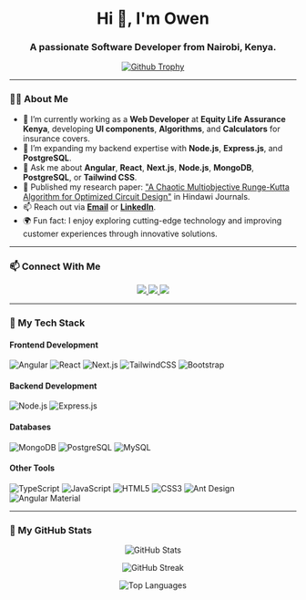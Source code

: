 <h1 align="center">Hi 👋, I'm Owen</h1>
<h3 align="center">A passionate Software Developer from Nairobi, Kenya.</h3>

<p align="center">
  <a href="https://github-profile-trophy.vercel.app/?username=mogakaowen&theme=onedark">
    <img src="https://github-profile-trophy.vercel.app/?username=mogakaowen&theme=onedark" alt="Github Trophy"/>
  </a>
</p>

---

### 👨‍💻 About Me

- 🔭 I’m currently working as a **Web Developer** at **Equity Life Assurance Kenya**, developing **UI components**, **Algorithms**, and **Calculators** for insurance covers.
- 🌱 I’m expanding my backend expertise with **Node.js**, **Express.js**, and **PostgreSQL**.
- 💬 Ask me about **Angular**, **React**, **Next.js**, **Node.js**, **MongoDB**, **PostgreSQL**, or **Tailwind CSS**.
- 📜 Published my research paper: ["A Chaotic Multiobjective Runge-Kutta Algorithm for Optimized Circuit Design"](https://www.hindawi.com/journals/complexity/2024/123456/) in Hindawi Journals.
- 📫 Reach out via **[Email](mailto:owennyandieka@gmail.com)** or **[LinkedIn](https://www.linkedin.com/in/owen-nyandieka-5a2a55232/)**.
- 🌍 Fun fact: I enjoy exploring cutting-edge technology and improving customer experiences through innovative solutions.

---

### 📫 Connect With Me

<p align="center">
  <a href="https://www.linkedin.com/in/owen-nyandieka-5a2a55232/" target="_blank">
    <img src="https://img.shields.io/badge/-LinkedIn-0A66C2?style=for-the-badge&logo=linkedin&logoColor=white" />
  </a>
  <a href="mailto:owennyandieka@gmail.com">
    <img src="https://img.shields.io/badge/-Email-D14836?style=for-the-badge&logo=gmail&logoColor=white" />
  </a>
  <a href="https://nyandiekaowen.netlify.app/" target="_blank">
    <img src="https://img.shields.io/badge/-Portfolio-0078D4?style=for-the-badge&logo=netlify&logoColor=white" />
  </a>
</p>

---

### 🚀 My Tech Stack

#### Frontend Development

![Angular](https://img.shields.io/badge/-Angular-DD0031?style=for-the-badge&logo=angular&logoColor=white)
![React](https://img.shields.io/badge/-React-61DAFB?style=for-the-badge&logo=react&logoColor=white)
![Next.js](https://img.shields.io/badge/-Next.js-000000?style=for-the-badge&logo=next.js&logoColor=white)
![TailwindCSS](https://img.shields.io/badge/-TailwindCSS-06B6D4?style=for-the-badge&logo=tailwindcss&logoColor=white)
![Bootstrap](https://img.shields.io/badge/-Bootstrap-7952B3?style=for-the-badge&logo=bootstrap&logoColor=white)

#### Backend Development

![Node.js](https://img.shields.io/badge/-Node.js-339933?style=for-the-badge&logo=node.js&logoColor=white)
![Express.js](https://img.shields.io/badge/-Express.js-000000?style=for-the-badge&logo=express&logoColor=white)

#### Databases

![MongoDB](https://img.shields.io/badge/-MongoDB-47A248?style=for-the-badge&logo=mongodb&logoColor=white)
![PostgreSQL](https://img.shields.io/badge/-PostgreSQL-336791?style=for-the-badge&logo=postgresql&logoColor=white)
![MySQL](https://img.shields.io/badge/-MySQL-4479A1?style=for-the-badge&logo=mysql&logoColor=white)

#### Other Tools

![TypeScript](https://img.shields.io/badge/-TypeScript-007ACC?style=for-the-badge&logo=typescript&logoColor=white)
![JavaScript](https://img.shields.io/badge/-JavaScript-F7DF1E?style=for-the-badge&logo=javascript&logoColor=black)
![HTML5](https://img.shields.io/badge/-HTML5-E34F26?style=for-the-badge&logo=html5&logoColor=white)
![CSS3](https://img.shields.io/badge/-CSS3-1572B6?style=for-the-badge&logo=css3&logoColor=white)
![Ant Design](https://img.shields.io/badge/-Ant%20Design-0170FE?style=for-the-badge&logo=ant-design&logoColor=white)
![Angular Material](https://img.shields.io/badge/-Angular%20Material-757575?style=for-the-badge&logo=angular&logoColor=white)

---

### 🌟 My GitHub Stats

<p align="center">
  <img align="center" src="https://github-readme-stats.vercel.app/api?username=mogakaowen&show_icons=true&count_private=true&include_all_commits=true&theme=dark" alt="GitHub Stats" />
</p>

<p align="center">
  <img align="center" src="https://github-readme-streak-stats.herokuapp.com/?user=mogakaowen&theme=dark" alt="GitHub Streak" />
</p>

<p align="center">
  <img align="center" src="https://github-readme-stats.vercel.app/api/top-langs?username=mogakaowen&show_icons=true&layout=compact&theme=dark" alt="Top Languages" />
</p>
